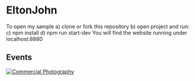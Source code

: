 # EltonJohn
To open my sample a) clone or
 fork this repository
b) open project and run:
c) npm install
d) npm run start-dev
You will find the website running under localhost:8880

## Events
<a href="http://www.freeimagehosting.net/commercial-photography/"><img src="https://i.imgur.com/Nue95HD.png" alt="Commercial Photography"></a> 

